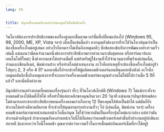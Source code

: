 ```yaml
---
lang: th


title: ปลุกเครื่องคอมพิวเตอร์เก่าของคุณให้คืนชีพอีกครั้ง
---
```


วินโดวส์ต้องการประสิทธิภาพของเครื่องสูงมากขึ้นตามเวอร์ชั่นที่เปลี่ยนแปลงไป (Windows 95, 98, 2000, ME, XP, Vista ฯลฯ) เมื่อเป็นเช่นนี้แล้ว หากคุณยังต้องการที่จะใช้วินโดวส์คุณจำเป็นต้องซื้อเครื่องใหม่อยู่เสมอ อย่างไรก็ตามเราไม่เห็นถึงเหตุผลดีๆ ซักข้อสองข้อกับการพัฒนาอย่างรวดเร็วเช่นนี้ แน่นอนว่ามีคนจำนวนหนึ่งต้องการประสิทธิภาพการคำนวนระดับสุดยอด หรือฮาร์ดแวร์และเทคโนโลยีใหม่ๆ ซึ่งช่วยงานเขาได้อย่างเต็มที่ แต่สำหรับผู้ใช้งานทั่วไปจำนวนมากที่พร่ำแต่เล่นเน็ต, อ่านและเขียนอีเมล์, พิมพ์งานบ้าง หรือทำสไลด์นำเสนองาน อะไรคือสาเหตุที่จะต้องซื้อเครื่องใหม่อยู่ร่ำไปทุกๆ 2, 3 หรือ 4 ปี? นอกเหนือไปจากช่วยให้ผู้ผลิตคอมพิวเตอร์นอนตีพุงคอยนับตังค์ อะไรคือเหตุผลอันลึกซื้งถึงเหตุแห่งการที่จะบอกว่าเครื่องคอมพิวเตอร์ของคุณทำงานไม่ได้ดีไปกว่าเมื่อ 5 ปีที่แล้ว? และนั่นคือคำถาม

ลินุกซ์ทำงานอย่างยอดเยี่ยมบนเครื่องรุ่นเก่า ทั้งๆ ที่วินโดวส์เอ็กซ์พี (Windows 7) ไม่แม้กระทั่งจะยอมลดตัวลงไปติดตั้งให้ได้ หรือทำให้แต่ละคลิกของคุณกินเวลา 20 วินาที แน่นอนว่าลินุกซ์ย่อมต้องไม่สามารถกระชากประสิทธิภาพบนเครื่องคอมเก่าเก็บอายุ 12 ปีของคุณให้ห้อเป็นม้าได้ แต่มันก็ยังทำงานได้อย่างดีตามอัตภาพ ที่จะช่วยให้คุณสามารถทำงานทั่วๆ ไป (เล่นเน็ต, พิมพ์งาน ฯลฯ) เครื่องคอมพิวเตอร์มากมายนำเสนอหน้าเว็บนี้แก่คุณ ไม่ใช่ว่าพวกมันเป็นเครื่องรุ่นใหม่แกะกล่อง แต่ทว่ามันทำงานด้วยลินุกซ์ ถ้าหากคุณยังคงอ่านหน้าเว็บนี้ได้ก็แสดงว่าคอมพิวเตอร์เหล่านั้นยังทำงานอยู่ปกติและสบายดี (และหากว่าเว็บนี้โหลดช้า คุณควรต่อว่าความเร็วในการเชื่อมต่ออินเตอร์เน็ตที่เราใช้อยู่)




